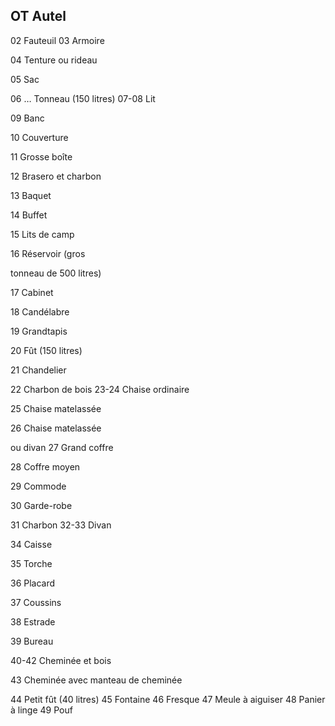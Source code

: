 ## OT Autel

02 Fauteuil
03 Armoire

04  Tenture ou rideau

05 Sac

06 … Tonneau (150 litres)
07-08 Lit

09 Banc

10 Couverture

11 Grosse boîte

12  Brasero et charbon

13 Baquet

14 Buffet

15 Lits de camp

16 Réservoir (gros

tonneau de 500 litres)

17 Cabinet

18  Candélabre

19  Grandtapis

20  Fût (150 litres)

21  Chandelier

22 Charbon de bois
23-24 Chaise ordinaire

25 Chaise matelassée

26 Chaise matelassée

ou divan
27 Grand coffre

28 Coffre moyen

29 Commode

30  Garde-robe

31 Charbon
32-33 Divan

34 Caisse

35 Torche

36 Placard

37 Coussins

38  Estrade

39 Bureau

40-42 Cheminée et bois

43 Cheminée avec
manteau de cheminée

44 Petit fût (40 litres)
45 Fontaine
46 Fresque
47 Meule à aiguiser
48 Panier à linge
49 Pouf
